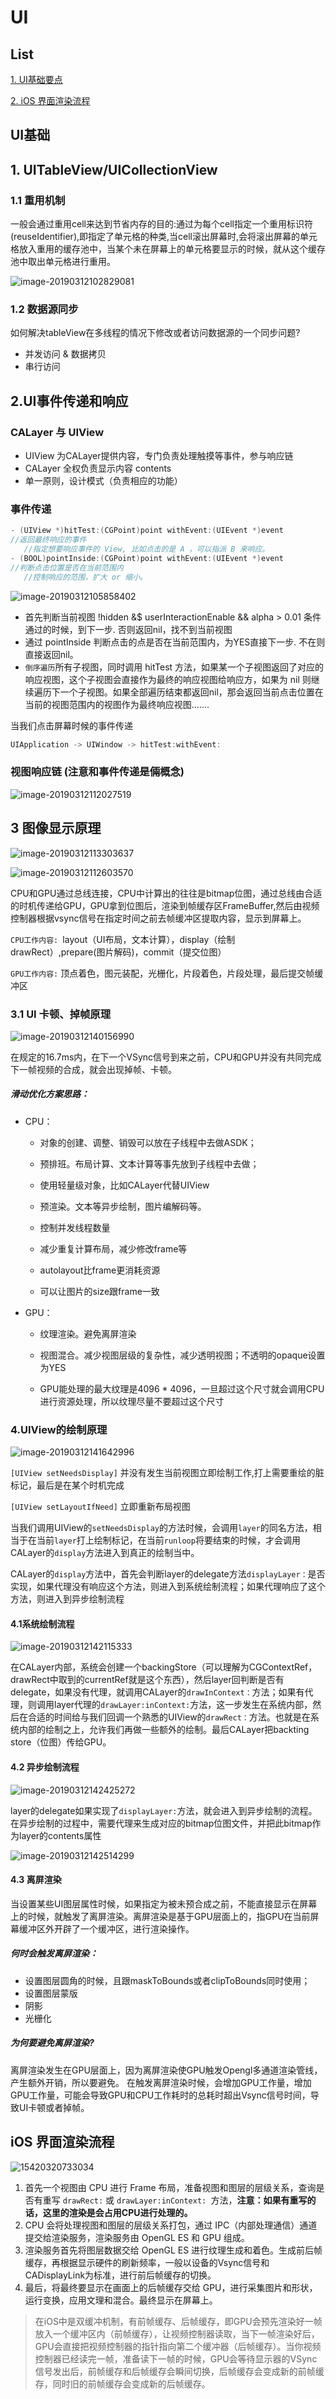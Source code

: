 # UI

## List

<a href="#UI Foundation">1. UI基础要点</a>

<a href="#iOS Render Progress">2. iOS 界面渲染流程</a>







<a id="UI Foundation">

## UI基础
## 1. UITableView/UICollectionView

### 1.1 重用机制

一般会通过重用cell来达到节省内存的目的:通过为每个cell指定一个重用标识符(reuseIdentifier),即指定了单元格的种类,当cell滚出屏幕时,会将滚出屏幕的单元格放入重用的缓存池中，当某个未在屏幕上的单元格要显示的时候，就从这个缓存池中取出单元格进行重用。



![image-20190312102829081](./assets/image-20190312102829081.png)

### 1.2  数据源同步

如何解决tableView在多线程的情况下修改或者访问数据源的一个同步问题?

- 并发访问 & 数据拷贝
- 串行访问



## 2.UI事件传递和响应

### CALayer 与 UIView

- UIView 为CALayer提供内容，专门负责处理触摸等事件，参与响应链
- CALayer 全权负责显示内容 contents
- 单一原则，设计模式（负责相应的功能）

### 事件传递

 ```objective-c
- (UIView *)hitTest:(CGPoint)point withEvent:(UIEvent *)event
//返回最终响应的事件
    //指定想要响应事件的 View, 比如点击的是 A ，可以指派 B 来响应。
- (BOOL)pointInside:(CGPoint)point withEvent:(UIEvent *)event
//判断点击位置是否在当前范围内
    //控制响应的范围，扩大 or 缩小。
 ```



![image-20190312105858402](./assets/image-20190312105858402.png)

- 首先判断当前视图 !hidden &$ userInteractionEnable && alpha > 0.01 条件通过的时候，到下一步.   否则返回nil，找不到当前视图
- 通过 pointInside 判断点击的点是否在当前范围内，为YES直接下一步.  不在则直接返回nil。
- `倒序遍历`所有子视图，同时调用 hitTest 方法，如果某一个子视图返回了对应的响应视图，这个子视图会直接作为最终的响应视图给响应方，如果为 nil 则继续遍历下一个子视图。如果全部遍历结束都返回nil，那会返回当前点击位置在当前的视图范围内的视图作为最终响应视图.......

当我们点击屏幕时候的事件传递

```objective-c
UIApplication -> UIWindow -> hitTest:withEvent:
```



### 视图响应链 (注意和事件传递是倆概念)

![image-20190312112027519](./assets/image-20190312112027519.png)



## 3 图像显示原理

![image-20190312113303637](./assets/image-20190312113303637.png)

![image-20190312112603570](./assets/image-20190312112603570.png)

CPU和GPU通过总线连接，CPU中计算出的往往是bitmap位图，通过总线由合适的时机传递给GPU，GPU拿到位图后，渲染到帧缓存区FrameBuffer,然后由视频控制器根据vsync信号在指定时间之前去帧缓冲区提取内容，显示到屏幕上。



`CPU工作内容: `layout（UI布局，文本计算），display（绘制 drawRect）,prepare(图片解码)，commit（提交位图）

`GPU工作内容:` 顶点着色，图元装配，光栅化，片段着色，片段处理，最后提交帧缓冲区

### 3.1  UI 卡顿、掉帧原理



![image-20190312140156990](./assets/image-20190312140156990.png)

在规定的16.7ms内，在下一个VSync信号到来之前，CPU和GPU并没有共同完成下一帧视频的合成，就会出现掉帧、卡顿。

##### 滑动优化方案思路：

- CPU：

    *   对象的创建、调整、销毁可以放在子线程中去做ASDK；

    * 	预排班。布局计算、文本计算等事先放到子线程中去做；

    *  使用轻量级对象，比如CALayer代替UIView

    *  预渲染。文本等异步绘制，图片编解码等。

    *   控制并发线程数量

    *  减少重复计算布局，减少修改frame等

    *   autolayout比frame更消耗资源

    *  可以让图片的size跟frame一致

- GPU：
    *   纹理渲染。避免离屏渲染
    
    *   视图混合。减少视图层级的复杂性，减少透明视图；不透明的opaque设置为YES
      
    *   GPU能处理的最大纹理是4096 * 4096，一旦超过这个尺寸就会调用CPU进行资源处理，所以纹理尽量不要超过这个尺寸



### 4.UIView的绘制原理

![image-20190312141642996](./assets/image-20190312141642996.png)

`[UIView setNeedsDisplay]` 并没有发生当前视图立即绘制工作,打上需要重绘的脏标记，最后是在某个时机完成

`[UIView setLayoutIfNeed]` 立即重新布局视图

当我们调用UIView的`setNeedsDisplay`的方法时候，会调用`layer`的同名方法，相当于在当前`layer`打上绘制标记，在当前`runloop`将要结束的时候，才会调用CALayer的`display`方法进入到真正的绘制当中。

CALayer的`display`方法中，首先会判断layer的delegate方法`displayLayer：`是否实现，如果代理没有响应这个方法，则进入到系统绘制流程；如果代理响应了这个方法，则进入到异步绘制流程 

#### 4.1系统绘制流程

![image-20190312142115333](./assets/image-20190312142115333.png)



在CALayer内部，系统会创建一个backingStore（可以理解为CGContextRef，drawRect中取到的currentRef就是这个东西），然后layer回判断是否有delegate，如果没有代理，就调用CALayer的`drawInContext：`方法；如果有代理，则调用layer代理的`drawLayer:inContext:`方法，这一步发生在系统内部，然后在合适的时间给与我们回调一个熟悉的UIView的`drawRect：`方法。也就是在系统内部的绘制之上，允许我们再做一些额外的绘制。最后CALayer把backting store（位图）传给GPU。



#### 4.2 异步绘制流程

![image-20190312142425272](./assets/image-20190312142425272.png)

layer的delegate如果实现了`displayLayer:`方法，就会进入到异步绘制的流程。在异步绘制的过程中，需要代理来生成对应的bitmap位图文件，并把此bitmap作为layer的contents属性

![image-20190312142514299](./assets/image-20190312142514299.png)



#### 4.3 离屏渲染

当设置某些UI图层属性时候，如果指定为被未预合成之前，不能直接显示在屏幕上的时候，就触发了离屏渲染。离屏渲染是基于GPU层面上的，指GPU在当前屏幕缓冲区外开辟了一个缓冲区，进行渲染操作。

##### 何时会触发离屏渲染：

- 设置图层圆角的时候，且跟maskToBounds或者clipToBounds同时使用；
- 设置图层蒙版
- 阴影
- 光栅化

##### 为何要避免离屏渲染?

离屏渲染发生在GPU层面上，因为离屏渲染使GPU触发Opengl多通道渲染管线，产生额外开销，所以要避免。 在触发离屏渲染时候，会增加GPU工作量，增加GPU工作量，可能会导致GPU和CPU工作耗时的总耗时超出Vsync信号时间，导致UI卡顿或者掉帧。



<a id="iOS Render Progress">

## iOS 界面渲染流程



![15420320733034](http://img.isylar.com/media/15420320733034-1.jpg)

1. 首先一个视图由 CPU 进行 Frame 布局，准备视图和图层的层级关系，查询是否有重写 `drawRect:` 或 `drawLayer:inContext: `方法，**注意：如果有重写的话，这里的渲染是会占用CPU进行处理的。**
2. CPU 会将处理视图和图层的层级关系打包，通过 IPC（内部处理通信）通道提交给渲染服务，渲染服务由 OpenGL ES 和 GPU 组成。
3. 渲染服务首先将图层数据交给 OpenGL ES 进行纹理生成和着色。生成前后帧缓存，再根据显示硬件的刷新频率，一般以设备的Vsync信号和CADisplayLink为标准，进行前后帧缓存的切换。
4. 最后，将最终要显示在画面上的后帧缓存交给 GPU，进行采集图片和形状，运行变换，应用文理和混合。最终显示在屏幕上。

> 在iOS中是双缓冲机制，有前帧缓存、后帧缓存，即GPU会预先渲染好一帧放入一个缓冲区内（前帧缓存），让视频控制器读取，当下一帧渲染好后，GPU会直接把视频控制器的指针指向第二个缓冲器（后帧缓存）。当你视频控制器已经读完一帧，准备读下一帧的时候，GPU会等待显示器的VSync信号发出后，前帧缓存和后帧缓存会瞬间切换，后帧缓存会变成新的前帧缓存，同时旧的前帧缓存会变成新的后帧缓存。

